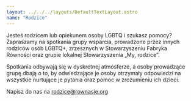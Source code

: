 ```yaml
---
layout: ../../../layouts/DefaultTextLayout.astro
name: "Rodzice"
---
```


Jesteś rodzicem lub opiekunem osoby LGBTQ i szukasz pomocy? Zapraszamy na spotkania grupy wsparcia, prowadzone przez innych rodziców osób LGBTQ+, zrzesznych w Stowarzyszeniu Fabryka Równości oraz grupie lokalnej Stowarzyszenia „My, rodzice”.

Spotkania odbywają się w dyskretnej atmosferze, a osoby prowadzące grupę dbają o to, by odwiedzające je osoby otrzymały odpowiedzi na wszystkie nurtujące je pytania oraz pomoc w zrozumieniu ich dzieci.

Napisz do nas na rodzice@rownasie.org
